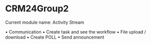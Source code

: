 # CRM24Group2
Current module name: Activity Stream 

• Communication 
• Create task and see the workflow 
• File upload / download 
• Create POLL 
• Send announcement
